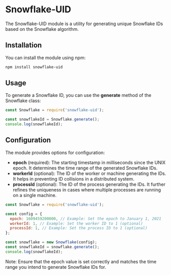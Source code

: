 # Snowflake-UID

The Snowflake-UID module is a utility for generating unique Snowflake IDs based on the Snowflake algorithm.

## Installation

You can install the module using npm:

```bash
npm install snowflake-uid
```

## Usage

To generate a Snowflake ID, you can use the **generate** method of the Snowflake class:

```javascript
const Snowflake = require('snowflake-uid');

const snowflakeId = Snowflake.generate();
console.log(snowflakeId);
```

## Configuration
The module provides options for configuration:

- **epoch** (required): The starting timestamp in milliseconds since the UNIX epoch. It determines the time range of the generated Snowflake IDs.
- **workerId** (optional): The ID of the worker or machine generating the IDs. It helps in preventing ID collisions in a distributed system.
- **processId** (optional): The ID of the process generating the IDs. It further refines the uniqueness in cases where multiple processes are running on a single machine.

```js
const Snowflake = require('snowflake-uid');

const config = {
  epoch: 1609459200000, // Example: Set the epoch to January 1, 2021
  workerId: 1, // Example: Set the worker ID to 1 (optional)
  processId: 1, // Example: Set the process ID to 1 (optional)
};

const snowflake = new Snowflake(config);
const snowflakeId = snowflake.generate();
console.log(snowflakeId);
```

Note: Ensure that the epoch value is set correctly and matches the time range you intend to generate Snowflake IDs for.